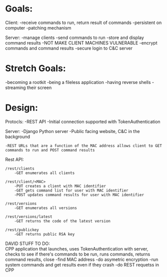 # Goals:
Client: 
	-receive commands to run, return result of commands
	-persistent on computer
	-patching mechanism
		
Server:
	-manage clients
	-send commands to run
	-store and display command results
	-NOT MAKE CLIENT MACHINES VULNERABLE
		-encrypt commands and command results
		-secure login to C&C server
		
# Stretch Goals:
-becoming a rootkit
-being a fileless application
-having reverse shells
-streaming their screen
	
	
# Design:
Protocls:
	-REST API
	-Initial connection supported with TokenAuthentication
	
Server:
	-Django Python server
	-Public facing website, C&C in the background
	
	-REST URLs that are a function of the MAC address allows client to GET commands to run and POST command results
		
Rest API:

	/rest/clients
		-GET enumerates all clients
	
	/rest/client/<MAC>
		-PUT creates a client with MAC identifier
		-GET gets command list for user with MAC identifier
		-POST updates command results for user with MAC identifier
		
	/rest/versions 
		-GET enumerates all versions
		
	/rest/versions/latest 
		-GET returns the code of the latest version
		
	/rest/publickey
		-GET returns public RSA key
		
DAVID STUFF TO DO:	
CPP application that launches, uses TokenAuthentication with server, checks to see if there's commands to be run, runs commands, returns command results, close
	-find MAC address
	-do asymetric encryption
	-run system commands and get results even if they crash
	-do REST requetss in CPP
